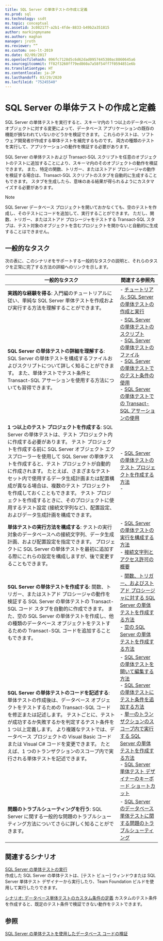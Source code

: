```yaml
---
title: SQL Server の単体テストの作成と定義
ms.prod: sql
ms.technology: ssdt
ms.topic: conceptual
ms.assetid: 3c082177-a2b1-4fde-8833-b49b2a351815
author: markingmyname
ms.author: maghan
manager: jroth
ms.reviewer: “”
ms.custom: seo-lt-2019
ms.date: 02/09/2017
ms.openlocfilehash: 096fc7128d5c6d62dad0957445380ac8860645a6
ms.sourcegitcommit: ff82f3260ff79ed860a7a58f54ff7f0594851e6b
ms.translationtype: HT
ms.contentlocale: ja-JP
ms.lasthandoff: 03/29/2020
ms.locfileid: "75245540"
---
```

# <a name="creating-and-defining-sql-server-unit-tests"></a>SQL Server の単体テストの作成と定義

SQL Server の単体テストを実行すると、スキーマ内の 1 つ以上のデータベース オブジェクトに対する変更によって、データベース アプリケーションの既存の機能が損なわれていないかどうかを検証できます。 これらのテストは、ソフトウェア開発者が作成する単体テストを補完するものです。 両方の種類のテストを実行して、アプリケーションの動作を検証する必要があります。  
  
SQL Server の単体テストおよび Transact\-SQL スクリプトを任意のオブジェクトのテストに追加することにより、スキーマ内のそのオブジェクトの動作を検証できます。 また、特定の関数、トリガー、またはストアド プロシージャの動作を検証する場合は、Transact\-SQL スクリプトのスタブを自動的に生成することもできます。 スタブを生成したら、意味のある結果が得られるようにカスタマイズする必要があります。  
  
> [!NOTE]  
> SQL Server データベース プロジェクトを開いておかなくても、空のテストを作成し、そのテストにコードを追加して、実行することができます。 ただし、関数、トリガー、またはストアド プロシージャをテストする Transact\-SQL スタブは、テスト対象のオブジェクトを含むプロジェクトを開かないと自動的に生成することはできません。  
  
## <a name="common-tasks"></a>一般的なタスク  
次の表に、このシナリオをサポートする一般的なタスクの説明と、それらのタスクを正常に完了する方法の詳細へのリンクを示します。  
  
|一般的なタスク|関連する参照先|  
|----------------|----------------------|  
|**実践的な経験を得る**: 入門編のチュートリアルに従い、単純な SQL Server 単体テストを作成および実行する方法を理解することができます。|-   [チュートリアル: SQL Server の単体テストの作成と実行](../ssdt/walkthrough-creating-and-running-a-sql-server-unit-test.md)|  
|**SQL Server の単体テストの詳細を理解する**: SQL Server の単体テストを構成するファイルおよびスクリプトについて詳しく知ることができます。 また、単体テストでテスト条件と Transact\-SQL アサーションを使用する方法についても習得できます。|-   [SQL Server の単体テストのスクリプト](../ssdt/scripts-in-sql-server-unit-tests.md)<br />-   [SQL Server の単体テストのファイル](../ssdt/sql-server-unit-test-files.md)<br />-   [SQL Server の単体テストでのテスト条件の使用](../ssdt/using-test-conditions-in-sql-server-unit-tests.md)<br />-   [SQL Server の単体テストでの Transact-SQL アサーションの使用](../ssdt/using-transact-sql-assertions-in-sql-server-unit-tests.md)|  
|**1 つ以上のテスト プロジェクトを作成する**: SQL Server の単体テストは、テスト プロジェクト内に作成する必要があります。 テスト プロジェクトを作成する前に SQL Server オブジェクト エクスプローラーを使用して SQL Server の単体テストを作成すると、テスト プロジェクトが自動的に作成されます。 たとえば、さまざまなテスト セット内で使用するデータ生成計画または配置構成が異なる場合は、複数のテスト プロジェクトを作成しておくこともできます。 テスト プロジェクトを作成するときに、そのプロジェクトに使用するテスト設定 (接続文字列など)、配置設定、およびデータ生成計画を構成できます。|-   [SQL Server の単体テストのテスト プロジェクトを作成する方法](../ssdt/how-to-create-a-test-project-for-sql-server-database-unit-testing.md)<br />-|  
|**単体テストの実行方法を構成する**: テストの実行対象のデータベースへの接続文字列、データ生成計画、および配置設定を指定できます。 プロジェクトに SQL Server の単体テストを最初に追加する際にこれらの設定を構成しますが、後で変更することもできます。|-   [SQL Server の単体テストの実行を構成する方法](../ssdt/how-to-configure-sql-server-unit-test-execution.md)<br />-   [接続文字列とアクセス許可の概要](../ssdt/overview-of-connection-strings-and-permissions.md)|  
|**SQL Server の単体テストを作成する**: 関数、トリガー、またはストアド プロシージャの動作を検証する SQL Server の単体テストの Transact\-SQL コード スタブを自動的に作成できます。 また、空の SQL Server の単体テストを作成し、他の種類のデータベース オブジェクトをテストするための Transact\-SQL コードを追加することもできます。|-   [関数、トリガー、およびストアド プロシージャに対する SQL Server の単体テストを作成する方法](../ssdt/how-to-create-unit-tests-for-functions-triggers-stored-procedures.md)<br />-   [空の SQL Server の単体テストを作成する方法](../ssdt/how-to-create-an-empty-sql-server-unit-test.md)|  
|**SQL Server の単体テストのコードを記述する**: 単体テストの作成後は、データベース オブジェクトをテストするための Transact\-SQL コードを修正または記述します。 テストごとに、テストが成功するか失敗するかを判定するテスト条件を 1 つ以上定義します。 より複雑なテストでは、データベース プロジェクトの Visual Basic コードまたは Visual C\# コードを変更できます。 たとえば、1 つのトランザクションのスコープ内で実行される単体テストを記述できます。|-   [SQL Server の単体テストを開いて編集する方法](../ssdt/how-to-open-a-sql-server-unit-test-to-edit.md)<br />-   [SQL Server の単体テストにテスト条件を追加する方法](../ssdt/how-to-add-test-conditions-to-sql-server-unit-tests.md)<br />-   [単一のトランザクションのスコープ内で実行する SQL Server の単体テストを作成する方法](../ssdt/how-to-write-sql-server-unit-test-that-runs-in-single-transaction-scope.md)<br />-   [SQL Server 単体テスト デザイナーのキーボード ショートカット](../ssdt/keyboard-shortcuts-for-sql-server-unit-test-designer.md)|  
|**問題のトラブルシューティングを行う**: SQL Server に関する一般的な問題のトラブルシューティング方法についてさらに詳しく知ることができます。|-   [SQL Server のデータベース単体テストに関する問題のトラブルシューティング](../ssdt/troubleshooting-sql-server-database-unit-testing-issues.md)|  
  
## <a name="related-scenarios"></a>関連するシナリオ  
[SQL Server の単体テストの実行](../ssdt/running-sql-server-unit-tests.md)  
作成した SQL Server の単体テストは、[テスト ビュー] ウィンドウまたは SQL Server 単体テスト デザイナーから実行したり、Team Foundation ビルドを使用して実行したりできます。  
  
[シナリオ: データベース単体テストのカスタム条件の定義](https://msdn.microsoft.com/library/dd193282(VS.100).aspx)  
カスタムのテスト条件を作成すると、既定のテスト条件で検証できない動作をテストできます。  
  
## <a name="see-also"></a>参照  
[SQL Server の単体テストを使用したデータベース コードの検証](../ssdt/verifying-database-code-by-using-sql-server-unit-tests.md)  
  
